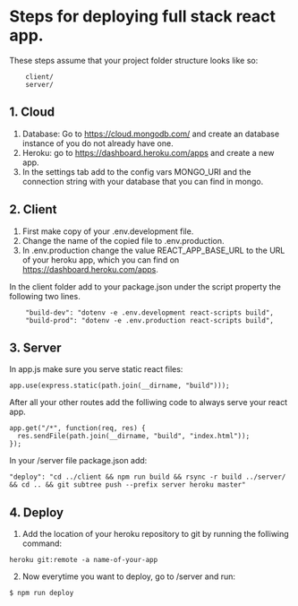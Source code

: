 # Steps for deploying full stack react app.

These steps assume that your project folder structure looks like so:

```
    client/
    server/
```

## 1. Cloud

1. Database: Go to https://cloud.mongodb.com/ and create an database instance of you do not already have one.
2. Heroku: go to https://dashboard.heroku.com/apps and create a new app.
3. In the settings tab add to the config vars MONGO_URI and the connection string with your database that you can find in mongo.

## 2. Client

1. First make copy of your .env.development file.
2. Change the name of the copied file to .env.production.
3. In .env.production change the value REACT_APP_BASE_URL to the URL of your heroku app, which you can find on https://dashboard.heroku.com/apps.

In the client folder add to your package.json under the script property the following two lines.

```
    "build-dev": "dotenv -e .env.development react-scripts build",
    "build-prod": "dotenv -e .env.production react-scripts build",
```

## 3. Server

In app.js make sure you serve static react files:

```
app.use(express.static(path.join(__dirname, "build")));
```

After all your other routes add the folliwing code to always serve your react app.

```
app.get("/*", function(req, res) {
  res.sendFile(path.join(__dirname, "build", "index.html"));
});
```

In your /server file package.json add:

```
"deploy": "cd ../client && npm run build && rsync -r build ../server/ && cd .. && git subtree push --prefix server heroku master"

```

## 4. Deploy

1. Add the location of your heroku repository to git by running the folliwing command:

```
heroku git:remote -a name-of-your-app
```

2. Now everytime you want to deploy, go to /server and run:

```
$ npm run deploy
```
